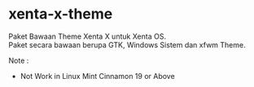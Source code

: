 # xenta-x-theme
Paket Bawaan Theme Xenta X untuk Xenta OS.  
Paket secara bawaan berupa GTK, Windows Sistem dan xfwm Theme.  

Note :
- Not Work in Linux Mint Cinnamon 19 or Above
